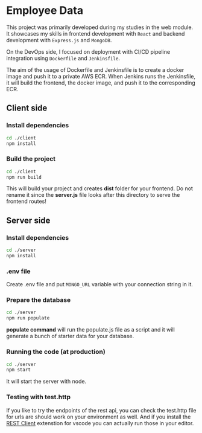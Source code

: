 # Employee Data

This project was primarily developed during my studies in the web module. It showcases my skills in frontend development with `React` and backend development with `Express.js` and `MongoDB`.

On the DevOps side, I focused on deployment with CI/CD pipeline integration using `Dockerfile` and `Jenkinsfile`.

The aim of the usage of Dockerfile and Jenkinsfile is to create a docker image and push it to a private AWS ECR. When Jenkins runs the Jenkinsfile, it will build the frontend, the docker image, and push it to the corresponding ECR.

## Client side

### Install dependencies

```bash
cd ./client
npm install
```

### Build the project
```bash
cd ./client
npm run build
```

This will build your project and creates **dist** folder for your frontend. Do not rename it since the **server.js** file looks after this directory to serve the frontend routes!

## Server side

### Install dependencies
```bash
cd ./server
npm install
```

### .env file
Create .env file and put `MONGO_URL` variable with your connection string in it. 

### Prepare the database

```bash
cd ./server
npm run populate
```

**populate command** will run the populate.js file as a script and it will generate a bunch of starter data for your database. 

### Running the code (at production)

```bash
cd ./server
npm start
```

It will start the server with node.

### Testing with test.http

If you like to try the endpoints of the rest api, you can check the test.http file for urls are should work on your environment as well. And if you install the [REST Client](https://marketplace.visualstudio.com/items?itemName=humao.rest-client) extenstion for vscode you can actually run those in your editor.
